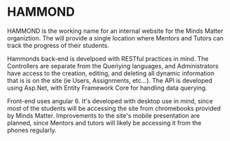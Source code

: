 # HAMMOND

HAMMOND is the working name for an internal website for the Minds Matter organiztion. The will provide a single location where Mentors and Tutors can track the progress of their students.

Hammonds back-end is develpoed with RESTful practices in mind. The Controllers are separate from the Queriying languages, and Administrators have access to the creation, editing, and deleting all dynamic information that is is on the site (ie Users, Assignments, etc...). The API is developed using Asp.Net, with Entity Framework Core for handling data querying.

Front-end uses angular 6. It's developed with desktop use in mind, since most of the students will be accessing the site from chromebooks provided by Minds Matter. Improvements to the site's mobile presentation are planned, since Mentors and tutors will likely be accessing it from the phones regularly. 
